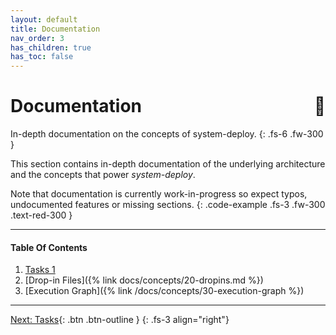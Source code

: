 ```yaml
---
layout: default
title: Documentation
nav_order: 3
has_children: true
has_toc: false
---
```


# Documentation <span style="float:right">📖</span>

In-depth documentation on the concepts of system-deploy.
{: .fs-6 .fw-300 }

This section contains in-depth documentation of the underlying architecture and
the concepts that power *system-deploy*.

Note that documentation is currently work-in-progress so expect typos, undocumented
features or missing sections.
{: .code-example .fs-3 .fw-300 .text-red-300 }

---

#### Table Of Contents
1. [Tasks 1](docs/concepts/10-tasks)
1. [Drop-in Files]({% link docs/concepts/20-dropins.md %})
1. [Execution Graph]({% link /docs/concepts/30-execution-graph %})

---

[Next: Tasks](/docs/concepts/10-tasks){: .btn .btn-outline }
{: .fs-3 align="right"}
